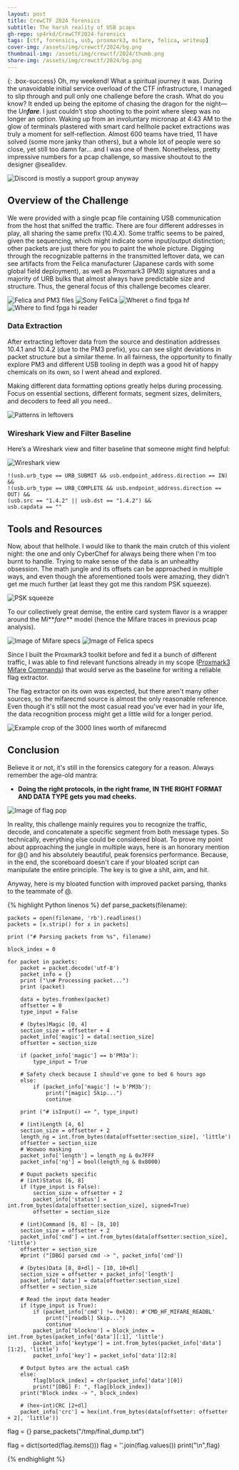 ```yaml
---
layout: post
title: CrewCTF 2024 forensics
subtitle: The harsh reality of USB pcaps
gh-repo: sp4rkd/CrewCTF2024-forensics
tags: [ctf, forensics, usb, proxmark3, mifare, felica, writeup]
cover-img: /assets/img/crewctf/2024/bg.png
thumbnail-img: /assets/img/crewctf/2024/thumb.png
share-img: /assets/img/crewctf/2024/bg.png
---
```


{: .box-success}
Oh, my weekend! What a spiritual journey it was. During the unavoidable initial service overload of the CTF infrastructure, I managed to slip through and pull only one challenge before the crash. What do you know? It ended up being the epitome of chasing the dragon for the night—the Un<em>**fare**</em>. I just couldn’t stop shooting to the point where sleep was no longer an option. Waking up from an involuntary micronap at 4:43 AM to the glow of terminals plastered with smart card hellhole packet extractions was truly a moment for self-reflection. Almost 600 teams have tried, 11 have solved (some more janky than others), but a whole lot of people were so close, yet still too damn far… and I was one of them. Nonetheless, pretty impressive numbers for a pcap challenge, so massive shoutout to the designer @sealldev.

![Discord is mostly a support group anyway](/assets/img/crewctf/2024/discord_yet_so_far.png)

## Overview of the Challenge

We were provided with a single pcap file containing USB communication from the host that sniffed the traffic. There are four different addresses in play, all sharing the same prefix (10.4.X). Some traffic seems to be paired, given the sequencing, which might indicate some input/output distinction; other packets are just there for you to paint the whole picture. Digging through the recognizable patterns in the transmitted leftover data, we can see artifacts from the Felica manufacturer (Japanese cards with some global field deployment), as well as Proxmark3 (PM3) signatures and a majority of URB bulks that almost always have predictable size and structure. Thus, the general focus of this challenge becomes clearer.

![Felica and PM3 files](/assets/img/crewctf/2024/info_dump.png)
![Sony FeliCa](/assets/img/crewctf/2024/felica.png)
![Wheret o find fpga hf](/assets/img/crewctf/2024/fpga_hf.v.png)
![Where to find fpga hi reader](/assets/img/crewctf/2024/fpga_hi_reader.v.png)

### Data Extraction

After extracting leftover data from the source and destination addresses 10.4.1 and 10.4.2 (due to the PM3 prefix), you can see slight deviations in packet structure but a similar theme. In all fairness, the opportunity to finally explore PM3 and different USB tooling in depth was a good hit of happy chemicals on its own, so I went ahead and explored.

Making different data formatting options greatly helps during processing. Focus on essential sections, different formats, segment sizes, delimiters, and decoders to feed all you need..

![Patterns in leftovers](/assets/img/crewctf/2024/leftover_dissection.png)

### Wireshark View and Filter Baseline

Here’s a Wireshark view and filter baseline that someone might find helpful:

![Wireshark view](/assets/img/crewctf/2024/wireshark_view.png)

```plaintext
!(usb.urb_type == URB_SUBMIT && usb.endpoint_address.direction == IN) && 
!(usb.urb_type == URB_COMPLETE && usb.endpoint_address.direction == OUT) &&  
(usb.src == "1.4.2" || usb.dst == "1.4.2") &&
usb.capdata == ""
```

## Tools and Resources

Now, about that hellhole. I would like to thank the main crutch of this violent night: the one and only CyberChef for always being there when I'm too burnt to handle. Trying to make sense of the data is an unhealthy obsession. The math jungle and its offsets can be approached in multiple ways, and even though the aforementioned tools were amazing, they didn't get me much further (at least they got me this random PSK squeeze).

![PSK squeeze](psk_clock.png)

To our collectively great demise, the entire card system flavor is a wrapper around the Mi**<em>fare</em>** model (hence the Mifare traces in previous pcap analysis).

![Image of Mifare specs](/assets/img/crewctf/2024/mifare_transmissions.png)
![Image of Felica specs](/assets/img/crewctf/2024/felica_transmissions.png)

Since I built the Proxmark3 toolkit before and fed it a bunch of different traffic, I was able to find relevant functions already in my scope ([Proxmark3 Mifare Commands](https://github.com/RfidResearchGroup/proxmark3/blob/master/armsrc/mifarecmd.c)) that would serve as the baseline for writing a reliable flag extractor.

The flag extractor on its own was expected, but there aren't many other sources, so the mifarecmd source is almost the only reasonable reference. Even though it's still not the most casual read you've ever had in your life, the data recognition process might get a little wild for a longer period.

![Example crop of the 3000 lines worth of mifarecmd](/assets/img/crewctf/2024/casual_read.png)

## Conclusion

Believe it or not, it's still in the forensics category for a reason. Always remember the age-old mantra:  
- **Doing the right protocols, in the right frame, IN THE RIGHT FORMAT AND DATA TYPE gets you mad cheeks.**

![Image of flag pop](/assets/img/crewctf/2024/flag_pop.png)

In reality, this challenge mainly requires you to recognize the traffic, decode, and concatenate a specific segment from both message types. So technically, everything else could be considered bloat. To prove my point about approaching the jungle in multiple ways, here is an honorary mention for @() and his absolutely beautiful, peak forensics performance. Because, in the end, the scoreboard doesn't care if your bloated script can manipulate the entire principle. The key is to give a shit, aim, and hit.

Anyway, here is my bloated function with improved packet parsing, thanks to the teammate of @.

{% highlight Python linenos %}
def parse_packets(filename):

	packets = open(filename, 'rb').readlines()
	packets = [x.strip() for x in packets]

	print ("# Parsing packets from %s", filename)

	block_index = 0

	for packet in packets:
		packet = packet.decode('utf-8')
		packet_info = {}
		print ("\n# Processing packet...")
		print (packet)

		data = bytes.fromhex(packet)
		offsetter = 0
		type_input = False
	
		# (bytes)Magic [0, 4]
		section_size = offsetter + 4
		packet_info['magic'] = data[:section_size]
		offsetter = section_size

		if (packet_info['magic'] == b'PM3a'):
			type_input = True

		# Safety check because I should've gone to bed 6 hours ago
		else:
			if (packet_info['magic'] != b'PM3b'):
				print("[magic] Skip...")
				continue

		print ("# isInput() => ", type_input)
	
		# (int)Length [4, 6]
		section_size = offsetter + 2
		length_ng = int.from_bytes(data[offsetter:section_size], 'little')
		offsetter = section_size
		# Woowoo masking
		packet_info['length'] = length_ng & 0x7FFF
		packet_info['ng'] = bool(length_ng & 0x8000)
		
		# Ouput packets specific
		# (int)Status [6, 8]
		if (type_input is False):
			section_size = offsetter + 2
			packet_info['status'] = int.from_bytes(data[offsetter:section_size], signed=True)
			offsetter = section_size
		
		# (int)Command [6, 8] ~ [8, 10]
		section_size = offsetter + 2
		packet_info['cmd'] = int.from_bytes(data[offsetter:section_size], 'little')
		offsetter = section_size
		#print ("[DBG] parsed cmd -> ", packet_info['cmd'])

		# (bytes)Data [8, 8+dl] ~ [10, 10+dl]
		section_size = offsetter + packet_info['length']
		packet_info['data'] = data[offsetter:section_size]
		offsetter = section_size
		
		# Read the input data header
		if (type_input is True):
			if (packet_info['cmd'] != 0x620): #'CMD_HF_MIFARE_READBL'
				print("[readbl] Skip...")
				continue
			packet_info['blockno'] = block_index = int.from_bytes(packet_info['data'][:1], 'little')
			packet_info['keytype'] = int.from_bytes(packet_info['data'][1:2], 'little')
			packet_info['key'] = packet_info['data'][2:8]

		# Output bytes are the actual ca$h
		else:
			flag[block_index] = chr(packet_info['data'][0])
			print("[DBG] F: ", flag[block_index])
		print("Block index -> ", block_index)

		# (hex~int)CRC [2+dl]
		packet_info['crc'] = hex(int.from_bytes(data[offsetter: offsetter + 2], 'little'))

flag = {}
parse_packets("/tmp/final_dump.txt")

flag = dict(sorted(flag.items()))
flag = ''.join(flag.values())
print("\n",flag)

{% endhighlight %}

